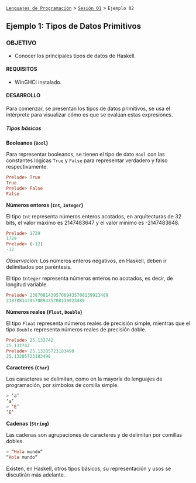[`Lenguajes de Programación`](../../README.md) > [`Sesión 01`](../README.md) > `Ejemplo 02`

## Ejemplo 1: Tipos de Datos Primitivos

### OBJETIVO

- Conocer los principales tipos de datos de Haskell.

#### REQUISITOS

- WinGHCi instalado.

#### DESARROLLO

Para comenzar, se presentan los tipos de datos primitivos, se usa el intérprete para visualizar cómo es que
se evalúan estas expresiones.

##### Tipos básicos

**Booleanos (`Bool`)**

Para representar booleanos, se tienen el tipo de dato `Bool` con las constantes lógicas `True` y `False` para
representar verdadero y falso respectivamente.

```haskell
Prelude> True
True
Prelude> False
False
```

**Números enteros (`Int`, `Integer`)**

El tipo `Int` representa números enteros acotados, en arquitecturas de 32 bits, el valor máximo es 2147483647
y el valor mínimo es -2147483648.

```haskell
Prelude> 1729
1729
Prelude> (-12)
-12
```

*Observación*: Los números enteros negativos, en Haskell, deben ir delimitados por paréntesis.

El tipo `Integer` representa números enteros no acotados, es decir, de longitud variable.

```haskell
Prelude> 238708143957089435708139923489
238708143957089435708139923489
```

**Números reales (`Float`, `Double`)**

El tipo `Float` representa números reales de precisión simple, mientras que el tipo `Double` representa números
reales de precisión doble.

```haskell
Prelude> 25.132742
25.132742
Prelude> 25.13285723183498
25.13285723183498
```

**Caracteres (`Char`)**

Los caracteres se delimitan, como en la mayoría de lenguajes de programación, por símbolos de comilla
simple.

```haskell
> ’a’
’a’
> ’E’
’E’
```

**Cadenas (`String`)**

Las cadenas son agrupaciones de caracteres y de delimitan por comillas dobles.

```haskell
> “Hola mundo”
“Hola mundo”
```

Existen, en Haskell, otros tipos básicos, su representación y usos se discutirán más adelante.
